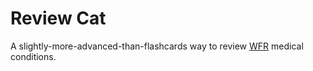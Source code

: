 # Review Cat
A slightly-more-advanced-than-flashcards way to review [WFR](https://en.wikipedia.org/wiki/Wilderness_first_responder) medical conditions.